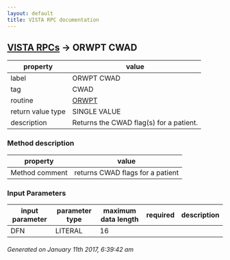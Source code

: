 ```yaml
---
layout: default
title: VISTA RPC documentation
---
```




## [VISTA RPCs](TableOfContent.md) &#8594; ORWPT CWAD 

 property | value 
--- | --- 
 label | ORWPT CWAD
 tag | CWAD
 routine | [ORWPT](http://code.osehra.org/dox/Routine_ORWPT_source.html)
 return value type | SINGLE VALUE
 description | Returns the CWAD flag(s) for a patient.


### Method description

 property | value 
--- | --- 
 Method comment | returns CWAD flags for a patient

### Input Parameters

| input parameter | parameter type | maximum data length | required | description | 
| --- | --- | --- | --- | --- | 
| DFN | LITERAL | 16 |  |  | 




 ###### Generated on January 11th 2017, 6:39:42 am